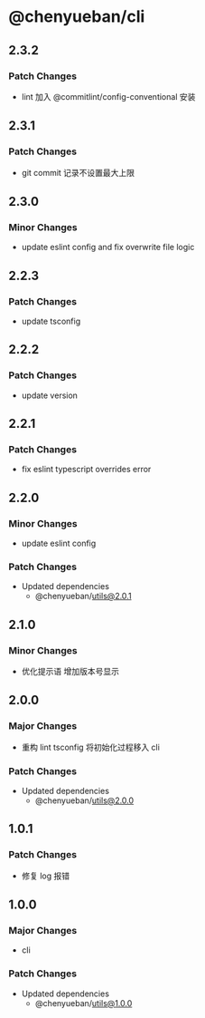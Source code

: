 # @chenyueban/cli

## 2.3.2

### Patch Changes

- lint 加入 @commitlint/config-conventional 安装

## 2.3.1

### Patch Changes

- git commit 记录不设置最大上限

## 2.3.0

### Minor Changes

- update eslint config and fix overwrite file logic

## 2.2.3

### Patch Changes

- update tsconfig

## 2.2.2

### Patch Changes

- update version

## 2.2.1

### Patch Changes

- fix eslint typescript overrides error

## 2.2.0

### Minor Changes

- update eslint config

### Patch Changes

- Updated dependencies
  - @chenyueban/utils@2.0.1

## 2.1.0

### Minor Changes

- 优化提示语 增加版本号显示

## 2.0.0

### Major Changes

- 重构 lint tsconfig 将初始化过程移入 cli

### Patch Changes

- Updated dependencies
  - @chenyueban/utils@2.0.0

## 1.0.1

### Patch Changes

- 修复 log 报错

## 1.0.0

### Major Changes

- cli

### Patch Changes

- Updated dependencies
  - @chenyueban/utils@1.0.0
